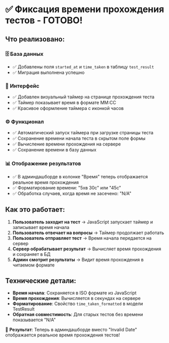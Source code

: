 # ✅ Фиксация времени прохождения тестов - ГОТОВО!

## Что реализовано:

### 🗄️ **База данных**
- ✅ Добавлены поля `started_at` и `time_taken` в таблицу `test_result`
- ✅ Миграция выполнена успешно

### 🎨 **Интерфейс**
- ✅ Добавлен визуальный таймер на странице прохождения теста
- ✅ Таймер показывает время в формате ММ:СС
- ✅ Красивое оформление таймера с иконкой часов

### ⚙️ **Функционал**
- ✅ Автоматический запуск таймера при загрузке страницы теста
- ✅ Сохранение времени начала теста в скрытом поле формы
- ✅ Вычисление времени прохождения на сервере
- ✅ Сохранение времени в базу данных

### 📊 **Отображение результатов**
- ✅ В админдашборде в колонке "Время" теперь отображается реальное время прохождения
- ✅ Форматирование времени: "5хв 30с" или "45с"
- ✅ Обработка случаев, когда время не засечено: "N/A"

## Как это работает:

1. **Пользователь заходит на тест** → JavaScript запускает таймер и записывает время начала
2. **Пользователь отвечает на вопросы** → Таймер продолжает работать
3. **Пользователь отправляет тест** → Время начала передается на сервер
4. **Сервер обрабатывает результат** → Вычисляет время прохождения и сохраняет в БД
5. **Админ смотрит результаты** → Видит время прохождения в читаемом формате

## Технические детали:

- **Время начала**: Сохраняется в ISO формате из JavaScript
- **Время прохождения**: Вычисляется в секундах на сервере
- **Форматирование**: Свойство `time_taken_formatted` в модели TestResult
- **Обратная совместимость**: Для старых тестов без времени показывается "N/A"

🎯 **Результат**: Теперь в админдашборде вместо "Invalid Date" отображается реальное время прохождения тестов! 